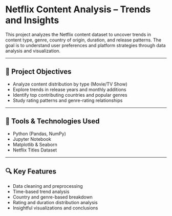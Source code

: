 # Netflix Content Analysis – Trends and Insights

This project analyzes the Netflix content dataset to uncover trends in content type, genre, country of origin, duration, and release patterns. The goal is to understand user preferences and platform strategies through data analysis and visualization.

---

## 📌 Project Objectives

- Analyze content distribution by type (Movie/TV Show)
- Explore trends in release years and monthly additions
- Identify top contributing countries and popular genres
- Study rating patterns and genre-rating relationships

---

## 🧰 Tools & Technologies Used

- Python (Pandas, NumPy)
- Jupyter Notebook
- Matplotlib & Seaborn
- Netflix Titles Dataset

---

## 🔍 Key Features

- Data cleaning and preprocessing
- Time-based trend analysis
- Country and genre-based breakdown
- Rating and duration distribution analysis
- Insightful visualizations and conclusions

